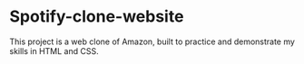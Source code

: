 # Spotify-clone-website
This project is a web clone of Amazon, built to practice and demonstrate my skills in HTML and CSS. 
